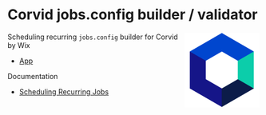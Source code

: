# Corvid jobs.config builder / validator

<img src="src/assets/favicon.png" with="150" height="150" align="right" alt="Corvid By Wix">

Scheduling recurring `jobs.config` builder for Corvid by Wix

- [App](https://shoonia.github.io/jobs.config/)

Documentation
- [Scheduling Recurring Jobs](https://support.wix.com/en/article/corvid-scheduling-recurring-jobs)
